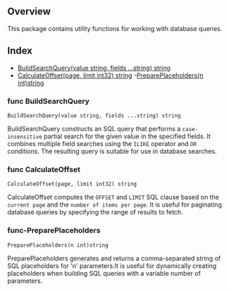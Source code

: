 ## Overview

This package contains utility functions for working with database queries.

## Index

- [BuildSearchQuery(value string, fields ...string) string](#func-BuildSearchQuery)
- [CalculateOffset(page, limit int32) string](#func-CalculateOffset)
-[PreparePlaceholders(n int)string](#func-PreparePlaceholders)

### func BuildSearchQuery

    BuildSearchQuery(value string, fields ...string) string

BuildSearchQuery constructs an SQL query that performs a `case-insensitive` partial search for the given value in the specified fields. It combines multiple field searches using the `ILIKE` operator and `OR` conditions. The resulting query is suitable for use in database searches.

### func CalculateOffset

    CalculateOffset(page, limit int32) string

CalculateOffset computes the `OFFSET` and `LIMIT` SQL clause based on the `current page` and the `number of items per page`. It is useful for paginating database queries by specifying the range of results to fetch.

### func-PreparePlaceholders

    PreparePlaceholders(n int)string
    
PreparePlaceholders generates and returns a comma-separated string of SQL placeholders for 'n' parameters.It is useful for dynamically creating placeholders when building SQL queries with a variable number of parameters.

